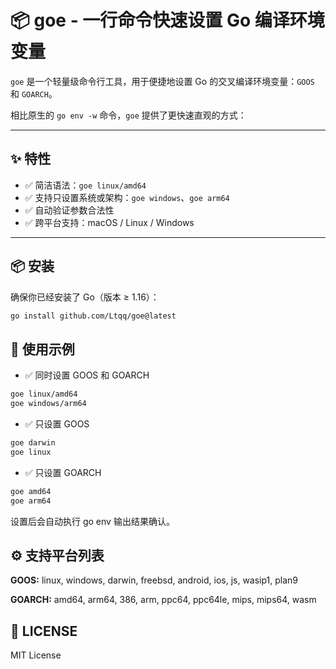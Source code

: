 # 📦 goe - 一行命令快速设置 Go 编译环境变量

`goe` 是一个轻量级命令行工具，用于便捷地设置 Go 的交叉编译环境变量：`GOOS` 和 `GOARCH`。

相比原生的 `go env -w` 命令，`goe` 提供了更快速直观的方式：

---

## ✨ 特性

- ✅ 简洁语法：`goe linux/amd64`
- ✅ 支持只设置系统或架构：`goe windows`、`goe arm64`
- ✅ 自动验证参数合法性
- ✅ 跨平台支持：macOS / Linux / Windows

---

## 📦 安装

确保你已经安装了 Go（版本 ≥ 1.16）：

```bash
go install github.com/Ltqq/goe@latest
```
## 🚀 使用示例
- ✅ 同时设置 GOOS 和 GOARCH
```bash
goe linux/amd64
goe windows/arm64
```
- ✅ 只设置 GOOS
```bash
goe darwin
goe linux
```

- ✅ 只设置 GOARCH
```bash
goe amd64
goe arm64
```
设置后会自动执行 go env 输出结果确认。

## ⚙️ 支持平台列表
**GOOS:** linux, windows, darwin, freebsd, android, ios, js, wasip1, plan9

**GOARCH:** amd64, arm64, 386, arm, ppc64, ppc64le, mips, mips64, wasm

## 📄 LICENSE
MIT License